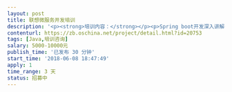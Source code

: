 ```yaml
---                
layout: post       
title: 联想微服务开发培训           
description: '<p><strong>培训内容：</strong></p><p>Spring boot开发深入讲解</p><p>Spring Boot分布式</p><p>Spring Boot前后端分离</p><p>性能调优</p><p>服务监控</p><p>基于docker的部署</p>'     
contenturl: https://zb.oschina.net/project/detail.html?id=20753      
tags: [Java,培训咨询]            
salary: 5000-10000元          
publish_time: '已发布 30 分钟'         
start_time: '2018-06-08 18:47:49'           
apply: 1                   
time_range: 3 天              
status: 招募中                  
---                 
```

